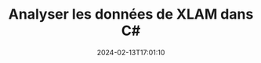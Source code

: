 ---
############################# Static ############################
layout: "auto-gen-parser"
date: 2024-02-13T17:01:10
draft: false
otherformats: 

############################# Head ############################
head_title: "Analyser les données de XLAM dans C#"
head_description: "Analysez rapidement les données des documents dans C#."

############################# Header ############################
title: "Analyser les données de XLAM dans C#"
description: "Analysez les données de XLAM avec quelques lignes de code .NET."
bg_image: "https://cms.admin.containerize.com/templates/aspose/App_Themes/V3/images/bg/header1.png"
bg_overlay: false
button:
    enable: true
    icon: "fas fa-arrow-down"
    label: "Télécharger la version d'essai gratuite"
    link: "https://downloads.groupdocs.com/parser/net"

############################# SubMenu ############################
submenu:
    enable: true

    left:
        img_alt: "GroupDocs.Parser for .NET"
        image: "https://cms.admin.containerize.com/templates/groupdocs/images/product-logos/90x90-noborder/groupdocs-parser-net.png"
        product: "GroupDocs.Parser"
        platform: ".NET"

    middle:
        button:

            # button loop
            - link: "https://apireference.groupdocs.com/parser/net"
              text: "Référence API"

            # button loop
            - link: "https://github.com/groupdocs-parser"
              text: "Exemples de codes"

            # button loop
            - link: "https://products.groupdocs.app/parser/family"
              text: "Démos en direct"

            # button loop
            - link: "https://purchase.groupdocs.com/pricing/parser/net"
              text: "Tarification"

    right:
        link_download: "https://downloads.groupdocs.com/parser"
        link_learn: "https://docs.groupdocs.com/parser/net"
        link_buy: "https://purchase.groupdocs.com"

############################# About ############################
about:
    enable: true
    title: "Analyser les données avec des modèles dans GroupDocs.Parser for .NET"
    content: |
        Les modèles peuvent grandement améliorer l'efficacité, la précision et la cohérence de l'extraction de données à partir de documents. GroupDocs.Parser for .NET fournit une solution puissante pour travailler avec des modèles.
        
        Avec GroupDocs.Parser for .NET, vous pouvez facilement créer des modèles pour différents types de documents, y compris les documents PDF et Microsoft Word. Vous pouvez également utiliser des modèles pour l'analyse par lots de plusieurs documents.

        Les meilleures pratiques pour travailler avec des modèles dans GroupDocs.Parser for .NET incluent l'utilisation d'identificateurs uniques et le test approfondi des modèles avant le déploiement. Avec GroupDocs.Parser for .NET, vous pouvez optimiser l'extraction des données et obtenir de meilleurs résultats.

        Téléchargez et essayez GroupDocs.Parser for .NET dès aujourd'hui pour simplifier vos tâches d'analyse de documents et améliorer votre productivité. Notre documentation et nos ressources d'assistance sont disponibles pour vous aider à démarrer et à réussir.

        En savoir plus sur l'analyse de documents dans la [documentation](https://docs.groupdocs.com/parser/net/working-with-templates/).

############################# More ############################
more:
    enable: true
    title_left: "Configuration requise"
    content_left: |
        GroupDocs.Parser for .NET Les API sont prises en charge sur toutes les principales plates-formes et systèmes d'exploitation. Avant d'exécuter le code ci-dessous, assurez-vous que les prérequis suivants sont installés sur votre système.
        
        * Systèmes d'exploitation : Microsoft Windows, Linux, MacOS
        * Environnements de développement : Microsoft Visual Studio, Xamarin, MonoDevelop
        * Cadres
        * Téléchargez la dernière version de GroupDocs.Parser for .NET depuis [Nuget](https://www.nuget.org/packages/groupdocs.parser)

    title_right: "Pourquoi utiliser GroupDocs.Parser for .NET"
    content_right: |
        * Prise en charge de l'extraction de texte brut à partir de tous les documents pris en charge    
        * Analyse de documents via des modèles définis par l'utilisateur    
        * Prise en charge complète de l'extraction de texte structuré    
        * Recherche de texte par mot-clé ainsi que par expression régulière    
        * Extraire du texte formaté, des métadonnées, des images, des conteneurs et des pièces jointes    
        * Extraire la table des matières pour certains formats de document pris en charge    
        * Analyser les données de formulaire de PDF documents    
        * Extraire les hyperliens du document           

############################# Demos ############################
demos:
    enable: true
    title: "Démos en direct - Analyser les données de XLAM en ligne"
    content: |
       Analysez les données du fichier XLAM dès maintenant en visitant le site Web [GroupDocs.Parser Live Demos](https://products.groupdocs.app/parser/xlam).
       La démo en direct présente les avantages suivants.
        
############################# About Formats ############################
about_formats:
    enable: true

############################# More Formats ############################
more_formats:
    enable: true
    title: "Analyser les données d'autres formats de document"
    content: |
        API d'analyse de documents .NET pour les formats de fichiers et les images. Extrayez les données pour certains des formats de fichiers populaires comme indiqué ci-dessous.

############################# Back to top ###############################
back_to_top:
    enable: true
---